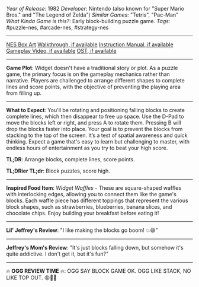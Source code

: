 *Year of Release*: 1982
*Developer*: Nintendo (also known for "Super Mario Bros." and "The Legend of Zelda")
*Similar Games*: "Tetris", "Pac-Man"
*What Kinda Game is this?*: Early block-building puzzle game.
*Tags:* #puzzle-nes, #arcade-nes, #strategy-nes

---
[NES Box Art](https://www.google.com/search?tbm=isch&q=NES+Box+Art+Widget) 
[Walkthrough, if available](https://www.google.com/search?q=Walkthrough+Steam+Widget)
[Instruction Manual, if available](https://www.google.com/search?q=NES+Instruction+Manual+Widget)
[Gameplay Video, if available](https://www.youtube.com/results?search_query=gameplay+PC+Widget) 
[OST, if available](https://www.youtube.com/results?search_query=gameplay+NES+Widget+OST)

- - -
**Game Plot**: Widget doesn't have a traditional story or plot. As a puzzle game, the primary focus is on the gameplay mechanics rather than narrative. Players are challenged to arrange different shapes to complete lines and score points, with the objective of preventing the playing area from filling up.

- - -
**What to Expect**: You'll be rotating and positioning falling blocks to create complete lines, which then disappear to free up space. Use the D-Pad to move the blocks left or right, and press A to rotate them. Pressing B will drop the blocks faster into place. Your goal is to prevent the blocks from stacking to the top of the screen. It’s a test of spatial awareness and quick thinking. Expect a game that's easy to learn but challenging to master, with endless hours of entertainment as you try to beat your high score.

**TL;DR**: Arrange blocks, complete lines, score points.

**TL;DRier TL;dr**: Block puzzles, score high.

---
**Inspired Food Item**: *Widget Waffles* - These are square-shaped waffles with interlocking edges, allowing you to connect them like the game's blocks. Each waffle piece has different toppings that represent the various block shapes, such as strawberries, blueberries, banana slices, and chocolate chips. Enjoy building your breakfast before eating it!

---
**Lil' Jeffrey's Review**: "I like making the blocks go boom! 💥😄"

---
**Jeffrey's Mom's Review**: "It's just blocks falling down, but somehow it's quite addictive. I don't get it, but it's fun?"

---
🔥 **OGG REVIEW TIME** 🔥: OGG SAY BLOCK GAME OK. OGG LIKE STACK, NO LIKE TOP OUT. 😠🔨🚫